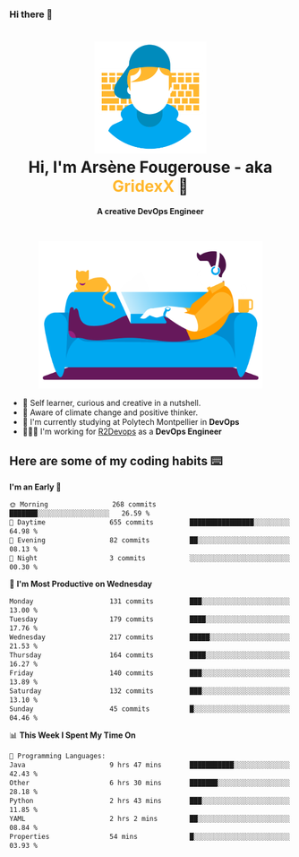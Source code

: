 ### Hi there 👋

<!--
**GridexX/gridexx** is a ✨ _special_ ✨ repository because its `README.md` (this file) appears on your GitHub profile.

Here are some ideas to get you started:

- 🔭 I’m currently working on ...
- 🌱 I’m currently learning ...
- 👯 I’m looking to collaborate on ...
- 🤔 I’m looking for help with ...
- 💬 Ask me about ...
- 📫 How to reach me: ...
- 😄 Pronouns: ...
- ⚡ Fun fact: ...
-->


<!-- Header -->
<h1 align="center">
  <img src="./images/user_profile.png" width="200">
  <br>
  Hi, I'm Arsène Fougerouse - aka <span style="color:#ffb72e">GridexX</span> 👋
</h1>


<p align="center">
  <b>A creative DevOps Engineer </b>
</p>
<br/>
<p align="center">
  <img src="./images/man_couch.png" width="400">
</p>

- 🎨 Self learner, curious and creative in a nutshell. 
- 🌱 Aware of climate change and positive thinker.
- 📕 I'm currently studying at Polytech Montpellier in **DevOps**
- 👨🏻‍💻 I'm working for [R2Devops](https://r2devops.io) as a **DevOps Engineer**


## Here are some of my coding habits ⌨️

<!-- Add a section about tech and Ops stack
  Like this one : https://github.com/Xanthus58#-tech-stack
-->
<!--START_SECTION:waka-->
**I'm an Early 🐤** 

```text
🌞 Morning                268 commits         ███████░░░░░░░░░░░░░░░░░░   26.59 % 
🌆 Daytime                655 commits         ████████████████░░░░░░░░░   64.98 % 
🌃 Evening                82 commits          ██░░░░░░░░░░░░░░░░░░░░░░░   08.13 % 
🌙 Night                  3 commits           ░░░░░░░░░░░░░░░░░░░░░░░░░   00.30 % 
```
📅 **I'm Most Productive on Wednesday** 

```text
Monday                   131 commits         ███░░░░░░░░░░░░░░░░░░░░░░   13.00 % 
Tuesday                  179 commits         ████░░░░░░░░░░░░░░░░░░░░░   17.76 % 
Wednesday                217 commits         █████░░░░░░░░░░░░░░░░░░░░   21.53 % 
Thursday                 164 commits         ████░░░░░░░░░░░░░░░░░░░░░   16.27 % 
Friday                   140 commits         ███░░░░░░░░░░░░░░░░░░░░░░   13.89 % 
Saturday                 132 commits         ███░░░░░░░░░░░░░░░░░░░░░░   13.10 % 
Sunday                   45 commits          █░░░░░░░░░░░░░░░░░░░░░░░░   04.46 % 
```


📊 **This Week I Spent My Time On** 

```text
💬 Programming Languages: 
Java                     9 hrs 47 mins       ███████████░░░░░░░░░░░░░░   42.43 % 
Other                    6 hrs 30 mins       ███████░░░░░░░░░░░░░░░░░░   28.18 % 
Python                   2 hrs 43 mins       ███░░░░░░░░░░░░░░░░░░░░░░   11.85 % 
YAML                     2 hrs 2 mins        ██░░░░░░░░░░░░░░░░░░░░░░░   08.84 % 
Properties               54 mins             █░░░░░░░░░░░░░░░░░░░░░░░░   03.93 % 
```


<!--END_SECTION:waka-->
